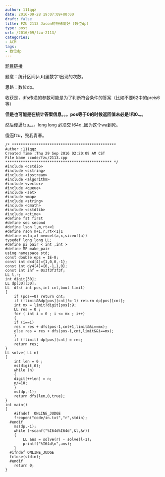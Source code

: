 ```yaml
---
author: 111qqz
date: 2016-09-28 19:07:09+00:00
draft: false
title: FZU 2113 Jason的特殊爱好 (数位dp)
type: post
url: /2016/09/fzu-2113/
categories:
- ACM
tags:
- 数位dp
---
```


[题目链接](http://acm.fzu.edu.cn/problem.php?pid=2113)

题意：统计区间[a,b]里数字1出现的次数。

思路：数位dp。

收获是，dfs传递的参数可能是为了判断符合条件的答案（比如不要62中的preis6等）

**但是也可能是在统计答案信息。。。pos等于0的时候返回值未必是1和0.。。**

然后傻逼fzu。。。long long 必须交 I64d..因为这个wa到死。

傻逼fzu，毁我青春。

    
    /* ***********************************************
    Author :111qqz
    Created Time :Thu 29 Sep 2016 02:20:09 AM CST
    File Name :code/fzu/2113.cpp
    ************************************************ */
    #include <cstdio>
    #include <cstring>
    #include <iostream>
    #include <algorithm>
    #include <vector>
    #include <queue>
    #include <set>
    #include <map>
    #include <string>
    #include <cmath>
    #include <cstdlib>
    #include <ctime>
    #define fst first
    #define sec second
    #define lson l,m,rt<<1
    #define rson m+1,r,rt<<1|1
    #define ms(a,x) memset(a,x,sizeof(a))
    typedef long long LL;
    #define pi pair < int ,int >
    #define MP make_pair
    using namespace std;
    const double eps = 1E-8;
    const int dx4[4]={1,0,0,-1};
    const int dy4[4]={0,-1,1,0};
    const int inf = 0x3f3f3f3f;
    LL l,r;
    int digit[30];
    LL dp[30][30];
    LL  dfs( int pos,int cnt,bool limit)
    {
        if (pos==0) return cnt;
        if (!limit&&dp[pos][cnt]!=-1) return dp[pos][cnt];
        int mx = limit?digit[pos]:9;
        LL res = 0 ;
        for ( int i = 0 ; i <= mx ; i++)
        {
    	if (i==1)
    	res = res + dfs(pos-1,cnt+1,limit&&i==mx);
    	else res = res + dfs(pos-1,cnt,limit&&i==mx);
        }
        if (!limit) dp[pos][cnt] = res;
        return res;
    }
    LL solve( LL n)
    {
        int len = 0 ;
        ms(digit,0);
        while (n)
        {
    	digit[++len] = n;
    	n/=10;
        }
        ms(dp,-1);
        return dfs(len,0,true);
    }
    int main()
    {
    	#ifndef  ONLINE_JUDGE 
    	freopen("code/in.txt","r",stdin);
      #endif
    	ms(dp,-1);
    	while (~scanf("%I64d%I64d",&l,&r))
    	{
    	    LL ans = solve(r) - solve(l-1);
    	    printf("%I64d\n",ans);
    	}
      #ifndef ONLINE_JUDGE  
      fclose(stdin);
      #endif
        return 0;
    }
    



